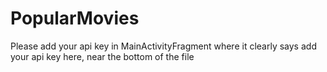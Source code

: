 # PopularMovies

Please add your api key in MainActivityFragment where it clearly says add your api key here, near the bottom of the file
